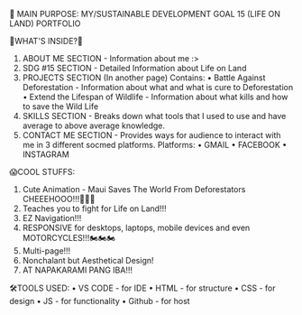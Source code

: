 🌟 MAIN PURPOSE:
   MY/SUSTAINABLE DEVELOPMENT GOAL 15 (LIFE ON LAND) PORTFOLIO

🎉WHAT'S INSIDE?🎉
  1. ABOUT ME SECTION - Information about me :>
  2. SDG #15 SECTION - Detailed Information about Life on Land
  3. PROJECTS SECTION (In another page)
     Contains:
      • Battle Against Deforestation - Information about what and what is cure to Deforestation
      • Extend the Lifespan of Wildlife - Information about what kills and how to save the Wild Life
  4. SKILLS SECTION - Breaks down what tools that I used to use and have average to above average knowledge.
  5. CONTACT ME SECTION - Provides ways for audience to interact with me in 3 different socmed platforms.
     Platforms:
     • GMAIL
     • FACEBOOK
     • INSTAGRAM

😱COOL STUFFS:
  1. Cute Animation - Maui Saves The World From Deforestators CHEEEHOOO!!!📣📣📣
  2. Teaches you to fight for Life on Land!!!
  3. EZ Navigation!!!
  4. RESPONSIVE for desktops, laptops, mobile devices and even MOTORCYCLES!!!🏍️🏍️🏍️
  5. Multi-page!!!
  6. Nonchalant but Aesthetical Design!
  7. AT NAPAKARAMI PANG IBA!!!

🛠️TOOLS USED:
• VS CODE - for IDE
• HTML - for structure
• CSS - for design
• JS - for functionality
• Github - for host

